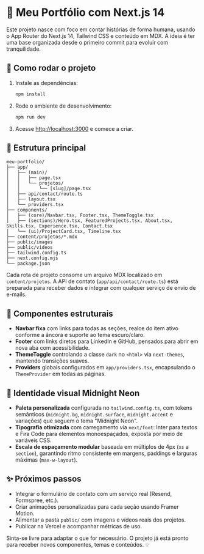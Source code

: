 # 🧭 Meu Portfólio com Next.js 14

Este projeto nasce com foco em contar histórias de forma humana, usando o App Router do Next.js 14, Tailwind CSS e conteúdo em MDX. A ideia é ter uma base organizada desde o primeiro commit para evoluir com tranquilidade.

## 🚀 Como rodar o projeto

1. Instale as dependências:

   ```bash
   npm install
   ```

2. Rode o ambiente de desenvolvimento:

   ```bash
   npm run dev
   ```

3. Acesse <http://localhost:3000> e comece a criar.

## 🧱 Estrutura principal

```
meu-portfolio/
├── app/
│   ├── (main)/
│   │   ├── page.tsx
│   │   └── projetos/
│   │       └── [slug]/page.tsx
│   ├── api/contact/route.ts
│   ├── layout.tsx
│   └── providers.tsx
├── components/
│   ├── (core)/Navbar.tsx, Footer.tsx, ThemeToggle.tsx
│   ├── (sections)/Hero.tsx, FeaturedProjects.tsx, About.tsx, Skills.tsx, Experience.tsx, Contact.tsx
│   └── (ui)/ProjectCard.tsx, Timeline.tsx
├── content/projetos/*.mdx
├── public/images
├── public/videos
├── tailwind.config.ts
├── next.config.mjs
└── package.json
```

Cada rota de projeto consome um arquivo MDX localizado em `content/projetos`. A API de contato (`app/api/contact/route.ts`) está preparada para receber dados e integrar com qualquer serviço de envio de e-mails.

## 🧩 Componentes estruturais

- **Navbar fixa** com links para todas as seções, realce do item ativo conforme a âncora e suporte ao tema escuro/claro.
- **Footer** com links diretos para LinkedIn e GitHub, pensados para abrir em nova aba com acessibilidade.
- **ThemeToggle** controlando a classe `dark` no `<html>` via `next-themes`, mantendo transições suaves.
- **Providers** globais configurados em `app/providers.tsx`, encapsulando o `ThemeProvider` em todas as páginas.

## 🎨 Identidade visual Midnight Neon

- **Paleta personalizada** configurada no `tailwind.config.ts`, com tokens semânticos (`midnight.bg`, `midnight.surface`, `midnight.accent` e variações) que seguem o tema "Midnight Neon".
- **Tipografia otimizada** com carregamento via `next/font`: Inter para textos e Fira Code para elementos monoespaçados, exposta por meio de variáveis CSS.
- **Escala de espaçamento modular** baseada em múltiplos de 4px (`xs` a `section`), garantindo ritmo consistente em margens, paddings e larguras máximas (`max-w-layout`).

## ✨ Próximos passos

- Integrar o formulário de contato com um serviço real (Resend, Formspree, etc.).
- Criar animações personalizadas para cada seção usando Framer Motion.
- Alimentar a pasta `public/` com imagens e vídeos reais dos projetos.
- Publicar na Vercel e acompanhar métricas de uso.

Sinta-se livre para adaptar o que for necessário. O projeto já está pronto para receber novos componentes, temas e conteúdos. 💡
